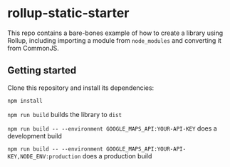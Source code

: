 # rollup-static-starter

This repo contains a bare-bones example of how to create a library using Rollup, including importing a module from `node_modules` and converting it from CommonJS.

## Getting started

Clone this repository and install its dependencies:

```bash
npm install
```

`npm run build` builds the library to `dist`

`npm run build -- --environment GOOGLE_MAPS_API:YOUR-API-KEY` does a development build

`npm run build -- --environment GOOGLE_MAPS_API:YOUR-API-KEY,NODE_ENV:production` does a production build
